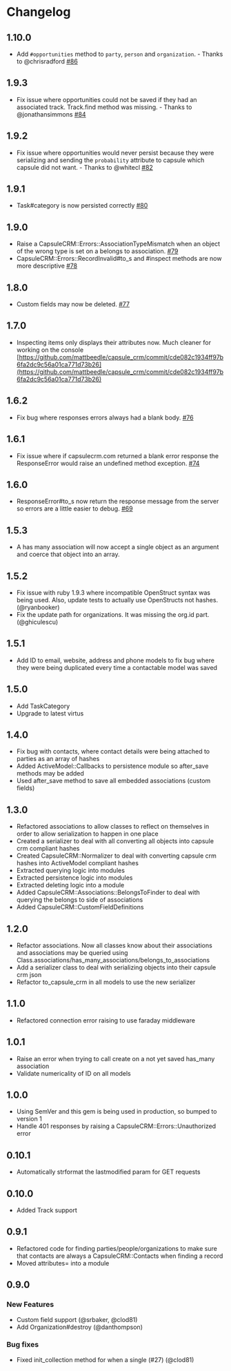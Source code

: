 # Changelog

## 1.10.0

- Add ```#opportunities``` method to ```party```, ```person```
  and ```organization```. - Thanks to @chrisradford
  [#86](https://github.com/mattbeedle/capsule_crm/pull/86)

## 1.9.3

- Fix issue where opportunities could not be saved if they had an associated
  track. Track.find method was missing. - Thanks to @jonathansimmons
  [#84](https://github.com/mattbeedle/capsule_crm/pull/84)

## 1.9.2

- Fix issue where opportunities would never persist because they were
  serializing and sending the ```probability``` attribute to capsule which
  capsule did not want. - Thanks to @whitecl
  [#82](https://github.com/mattbeedle/capsule_crm/pull/82)

## 1.9.1

- Task#category is now persisted correctly
  [#80](https://github.com/mattbeedle/capsule_crm/pull/80)

## 1.9.0

- Raise a CapsuleCRM::Errors::AssociationTypeMismatch when an object of the
  wrong type is set on a belongs to association.
  [#79](https://github.com/mattbeedle/capsule_crm/pull/79)
- CapsuleCRM::Errors::RecordInvalid#to_s and #inspect methods are now more
  descriptive [#78](https://github.com/mattbeedle/capsule_crm/pull/78)

## 1.8.0

- Custom fields may now be deleted.
  [#77](https://github.com/mattbeedle/capsule_crm/pull/77)

## 1.7.0

- Inspecting items only displays their attributes now. Much cleaner for working
  on the console
  [https://github.com/mattbeedle/capsule_crm/commit/cde082c1934ff97b6fa2dc9c56a01ca771d73b26](https://github.com/mattbeedle/capsule_crm/commit/cde082c1934ff97b6fa2dc9c56a01ca771d73b26)

## 1.6.2

- Fix bug where responses errors always had a blank body.
  [#76](https://github.com/mattbeedle/capsule_crm/pull/76)

## 1.6.1

- Fix issue where if capsulecrm.com returned a blank error response the
  ResponseError would raise an undefined method exception.
  [#74](https://github.com/mattbeedle/capsule_crm/pull/74)

## 1.6.0

- ResponseError#to_s now return the response message from the server so errors
  are a little easier to debug.
  [#69](https://github.com/mattbeedle/capsule_crm/pull/69)

## 1.5.3

- A has many association will now accept a single object as an argument and
  coerce that object into an array.

## 1.5.2

- Fix issue with ruby 1.9.3 where incompatible OpenStruct syntax was being used.
  Also, update tests to actually use OpenStructs not hashes. (@ryanbooker)
- Fix the update path for organizations. It was missing the org.id part. (@ghiculescu)

## 1.5.1

- Add ID to email, website, address and phone models to fix bug where they were
  being duplicated every time a contactable model was saved

## 1.5.0

- Add TaskCategory
- Upgrade to latest virtus

## 1.4.0

- Fix bug with contacts, where contact details were being attached to parties as
  an array of hashes
- Added ActiveModel::Callbacks to persistence module so after_save methods may
  be added
- Used after_save method to save all embedded associations (custom fields)

## 1.3.0

- Refactored associations to allow classes to reflect on themselves in order to
  allow serialization to happen in one place
- Created a serializer to deal with all converting all objects into capsule crm
  compliant hashes
- Created CapsuleCRM::Normalizer to deal with converting capsule crm hashes into
  ActiveModel compliant hashes
- Extracted querying logic into modules
- Extracted persistence logic into modules
- Extracted deleting logic into a module
- Added CapsuleCRM::Associations::BelongsToFinder to deal with querying the
  belongs to side of associations
- Added CapsuleCRM::CustomFieldDefinitions

## 1.2.0

- Refactor associations. Now all classes know about their associations and
  associations may be queried using
  Class.associations/has_many_associations/belongs_to_associations
- Add a serializer class to deal with serializing objects into their capsule crm
  json
- Refactor to_capsule_crm in all models to use the new serializer

## 1.1.0

- Refactored connection error raising to use faraday middleware

## 1.0.1

- Raise an error when trying to call create on a not yet saved has_many
  association
- Validate numericality of ID on all models

## 1.0.0

- Using SemVer and this gem is being used in production, so bumped to version 1
- Handle 401 responses by raising a CapsuleCRM::Errors::Unauthorized error

## 0.10.1

- Automatically strformat the lastmodified param for GET requests

## 0.10.0

- Added Track support

## 0.9.1

- Refactored code for finding parties/people/organizations to make sure that
  contacts are always a CapsuleCRM::Contacts when finding a record
- Moved attributes= into a module

## 0.9.0

### New Features

- Custom field support (@srbaker, @clod81)
- Add Organization#destroy (@danthompson)

### Bug fixes

- Fixed init_collection method for when a single (#27) (@clod81)
